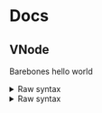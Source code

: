 # Docs



## VNode

Barebones hello world

<div class="tabs-group">
<details><summary>Raw syntax</summary>

```typescript
const app: VNode = {
  tag: 'div',
  children: [
    {
      tag: 'h1',
      children: 'Hello world'
    },
    {
      tag: 'img',
      props: {  
        src: 'https://cool-site.com/frog.jpg',
        alt: 'Frog doing backflip'
      }
    },
  ]
};
```
</details>

<details><summary>Raw syntax</summary>

```typescript
const app: VNode = {
  tag: 'div',
  children: [
    {
      tag: 'h1',
      children: 'Hello world'
    },
    {
      tag: 'img',
      props: {  
        src: 'https://cool-site.com/frog.jpg',
        alt: 'Frog doing backflip'
      }
    },
  ]
};
```
</details>
</div>